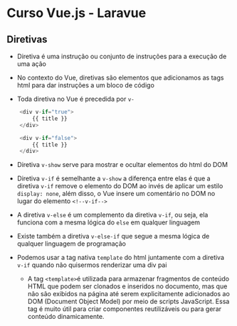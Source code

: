 # Curso Vue.js - Laravue

## Diretivas
- Diretiva é uma instrução ou conjunto de instruções para a execução de uma ação

- No contexto do Vue, diretivas são elementos que adicionamos as tags html para dar instruções a um bloco de código

- Toda diretiva no Vue é precedida por `v-`

```javascript
    <div v-if="true">
        {{ title }}
    </div>

    <div v-if="false">
        {{ title }}
    </div>
```

- Diretiva `v-show` serve para mostrar e ocultar elementos do html do DOM

- Diretiva `v-if` é semelhante a `v-show` a diferença entre elas é que a diretiva `v-if` remove o elemento do DOM ao invés de aplicar um estilo `display: none`, além disso, o Vue insere um comentário no DOM no lugar do elemento `<!--v-if-->`

- A diretiva `v-else` é um complemento da diretiva `v-if`, ou seja, ela funciona com a mesma lógica do `else` em qualquer linguagem

- Existe também a diretiva `v-else-if` que segue a mesma lógica de qualquer linguagem de programação

- Podemos usar a tag nativa `template` do html juntamente com a diretiva `v-if` quando não quisermos renderizar uma div pai
    - A tag `<template>`é utilizada para armazenar fragmentos de conteúdo HTML que podem ser clonados e inseridos no documento, mas que não são exibidos na página até serem explicitamente adicionados ao DOM (Document Object Model) por meio de scripts JavaScript. Essa tag é muito útil para criar componentes reutilizáveis ou para gerar conteúdo dinamicamente.